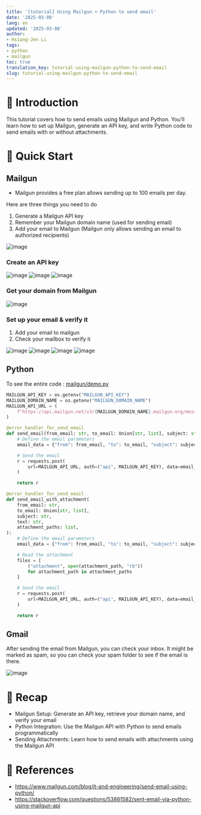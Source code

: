 ```yaml
---
title: '[tutorial] Using Mailgun + Python to send email'
date: '2025-03-08'
lang: en
updated: '2025-03-08'
author:
- Hsiang-Jen Li
tags:
- python
- mailgun
toc: true
translation_key: tutorial-using-mailgun-python-to-send-email
slug: tutorial-using-mailgun-python-to-send-email
---
```


# 📌 Introduction
This tutorial covers how to send emails using Mailgun and Python. You’ll learn how to set up Mailgun, generate an API key, and write Python code to send emails with or without attachments.

<!-- more -->

# 🚀 Quick Start

## Mailgun
- Mailgun provides a free plan allows sending up to 100 emails per day.

Here are three things you need to do
1. Generate a Mailgun API key
1. Remember your Mailgun domain name (used for sending email)
1. Add your email to Mailgun (Mailgun only allows sending an email to authorized recipients)

![image](https://hackmd.io/_uploads/Hk6SuIujkg.png)
<!-- ![image](https://hackmd.io/_uploads/HkFMY8_syx.png) -->

### Create an API key

![image](https://hackmd.io/_uploads/ByhJkmFj1g.png)
![image](https://hackmd.io/_uploads/ry8XkmFikl.png)
![image](https://hackmd.io/_uploads/BJOHy7Fjkg.png)

### Get your domain from Mailgun

![image](https://hackmd.io/_uploads/SkoMbQtsyg.png)

### Set up your email & verify it

1. Add your email to mailgun
1. Check your mailbox to verify it

![image](https://hackmd.io/_uploads/S14QdQtoke.png)
![image](https://hackmd.io/_uploads/HkU8_Qtj1g.png)
![image](https://hackmd.io/_uploads/Sko__7tjkg.png)
![image](https://hackmd.io/_uploads/Hkggi7Kikx.png)

## Python

To see the entire code : [mailgun/demo.py](https://github.com/hsiangjenli/tiny-colab/blob/f62b74143bc029935914b28652b314bfa9512e5d/mailgun/demo.py)

```python
MAILGUN_API_KEY = os.getenv("MAILGUN_API_KEY")
MAILGUN_DOMAIN_NAME = os.getenv("MAILGUN_DOMAIN_NAME")
MAILGUN_API_URL = (
    f"https://api.mailgun.net/v3/{MAILGUN_DOMAIN_NAME}.mailgun.org/messages"
)
```

```python
@error_handler_for_send_email
def send_email(from_email: str, to_email: Union[str, list], subject: str, text: str):
    # Define the email parameters
    email_data = {"from": from_email, "to": to_email, "subject": subject, "text": text}

    # Send the email
    r = requests.post(
        url=MAILGUN_API_URL, auth=("api", MAILGUN_API_KEY), data=email_data
    )

    return r
```

```python
@error_handler_for_send_email
def send_email_with_attachment(
    from_email: str,
    to_email: Union[str, list],
    subject: str,
    text: str,
    attachment_paths: list,
):
    # Define the email parameters
    email_data = {"from": from_email, "to": to_email, "subject": subject, "text": text}

    # Read the attachment
    files = [
        ("attachment", open(attachment_path, "rb"))
        for attachment_path in attachment_paths
    ]

    # Send the email
    r = requests.post(
        url=MAILGUN_API_URL, auth=("api", MAILGUN_API_KEY), data=email_data, files=files
    )

    return r
```

## Gmail
After sending the email from Mailgun, you can check your inbox. It might be marked as spam, so you can check your spam folder to see if the email is there.

![image](https://hackmd.io/_uploads/BJtOYQtoyl.png)

# 🔁 Recap
- Mailgun Setup: Generate an API key, retrieve your domain name, and verify your email
- Python Integration: Use the Mailgun API with Python to send emails programmatically
- Sending Attachments: Learn how to send emails with attachments using the Mailgun API

# 🔗 References
- https://www.mailgun.com/blog/it-and-engineering/send-email-using-python/
- https://stackoverflow.com/questions/53861582/sent-email-via-python-using-mailgun-api
